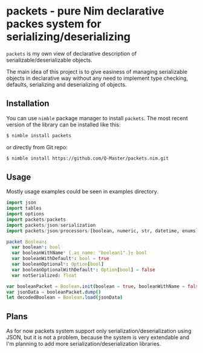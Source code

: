 packets - pure Nim declarative packes system for serializing/deserializing
===

`packets` is my own view of declarative description of serializable/deserializable objects.

The main idea of this project is to give easiness of managing serializable objects in declarative way
without any need to implement type checking, defaults, serializing and deserializing of objects.

Installation
---
You can use `nimble` package manager to install `packets`. The most recent
version of the library can be installed like this:

```bash
$ nimble install packets
```

or directly from Git repo:

```bash
$ nimble install https://github.com/Q-Master/packets.nim.git
```

Usage
---
Mostly usage examples could be seen in examples directory.
```nim
import json
import tables
import options
import packets/packets
import packets/json/serialization
import packets/json/processors/[boolean, numeric, str, datetime, enums]

packet Boolean:
  var boolean*: bool
  var booleanWithName* {.as_name: "boolean1".}: bool
  var booleanWithDefault*: bool = true
  var booleanOptional*: Option[bool]
  var booleanOptionalWithDefault*: Option[bool] = false
  var notSerialized: float

var booleanPacket = Boolean.init(boolean = true, booleanWithName = false)
var jsonData = booleanPacket.dump()
let decodedBoolean = Boolean.load(jsonData)
```

Plans
---
As for now packets system support only serialization/deserialization using JSON,
but it is not a problem, because the system is very extendable and I'm planning to add
more serialization/deserialization libraries.
